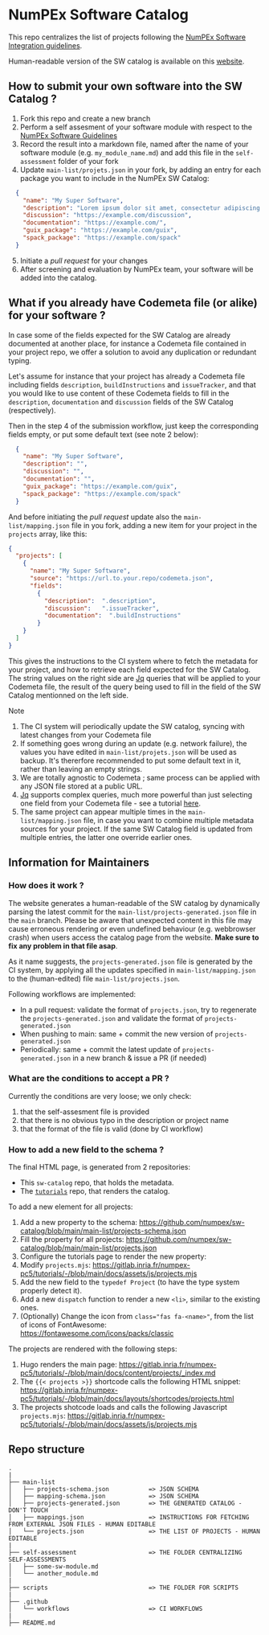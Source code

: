 # NumPEx Software Catalog

This repo centralizes the list of projects following the [NumPEx Software Integration guidelines](https://numpex-pc5.gitlabpages.inria.fr/tutorials/projects/guidelines/index.html).

Human-readable version of the SW catalog is available on this [website](https://numpex-pc5.gitlabpages.inria.fr/tutorials/projects/index.html).

## How to submit your own software into the SW Catalog ?

1. Fork this repo and create a new branch
2. Perform a self assesment of your software module with respect to the [NumPEx Software Guidelines](https://numpex-pc5.gitlabpages.inria.fr/tutorials/projects/guidelines/index.html)
3. Record the result into a markdown file, named after the name of your software module (e.g. `my_module_name.md`) and add this file in the `self-assessment` folder of your fork
4. Update `main-list/projets.json` in your fork, by adding an entry for each package you want to include in the NumPEx SW Catalog:
~~~~json
  {
    "name": "My Super Software",
    "description": "Lorem ipsum dolor sit amet, consectetur adipiscing elit, sed do eiusmod\ntempor incididunt ut labore et dolore magna aliqua. Ut enim ad minim\nveniam, quis nostrud exercitation ullamco laboris nisi ut aliquip ex ea\ncommodo consequat. Duis aute irure dolor in reprehenderit in voluptate\nvelit esse cillum dolore eu fugiat nulla pariatur. Excepteur sint occaecat\ncupidatat non proident, sunt in culpa qui officia deserunt mollit anim id\nest laborum.\n",
    "discussion": "https://example.com/discussion",
    "documentation": "https://example.com/",
    "guix_package": "https://example.com/guix",
    "spack_package": "https://example.com/spack"
  }
~~~~
5. Initiate a _pull request_ for your changes
6. After screening and evaluation by NumPEx team, your software will be added into the catalog.

## What if you already have Codemeta file (or alike) for your software ?

In case some of the fields expected for the SW Catalog are already documented at another place, for instance a Codemeta file contained in your project repo, we offer a solution to avoid any duplication or redundant typing.

Let's assume for instance that your project has already a Codemeta file including fields `description`, `buildInstructions` and `issueTracker`, and that you would like to use content of these Codemeta fields to fill in the `description`, `documentation` and `discussion` fields of the SW Catalog (respectively).

Then in the step 4 of the submission workflow, just keep the corresponding fields empty, or put some default text (see note 2 below):
~~~~json
  {
    "name": "My Super Software",
    "description": "",
    "discussion": "",
    "documentation": "",
    "guix_package": "https://example.com/guix",
    "spack_package": "https://example.com/spack"
  }
~~~~

And before initiating the _pull request_  update also the `main-list/mapping.json` file in you fork, adding a new item for your project in the `projects` array, like this:
~~~~json
{
  "projects": [
    {
      "name": "My Super Software",
      "source": "https://url.to.your.repo/codemeta.json",
      "fields": 
        {
          "description":  ".description",
		  "discussion":   ".issueTracker",
		  "documentation":  ".buildInstructions"
        }
    }
  ]
}
~~~~
This gives the instructions to the CI system where to fetch the metadata for your project, and how to retrieve each field expected for the SW Catalog. The string values on the right side are [Jq](https://jqlang.org/) queries that will be applied to your Codemeta file, the result of the query being used to fill in the field of the SW Catalog mentionned on the left side.

> [!Note]
> 1. The CI system will periodically update the SW catalog, syncing with latest changes from your Codemeta file
> 2. If something goes wrong during an update (e.g. network failure), the values you have edited in `main-list/projets.json` will be used as backup. 
> It's thererfore recommended to put some default text in it, rather than leaving an empty strings.
> 3. We are totally agnostic to Codemeta ; same process can be applied with any JSON file stored at a public URL.
> 4. [Jq](https://jqlang.org/) supports complex queries, much more powerful than just selecting one field from your Codemeta file - see a tutorial [here](https://www.baeldung.com/linux/jq-command-json).
> 5. The same project can appear multiple times in the `main-list/mapping.json` file, in case you want to combine multiple metadata sources for your project. If the same SW Catalog field is updated from multiple entries, the latter one override earlier ones.

## Information for Maintainers

### How does it work ? 

The website generates a human-readable of the SW catalog by dynamically parsing the latest commit for the `main-list/projects-generated.json` file in the `main` branch. 
Please be aware that unexpected content in this file may cause erroneous rendering or even undefined behaviour (e.g. webbrowser crash) when users access the catalog page from the website. **Make sure to fix any problem in that file asap**.

As it name suggests, the `projects-generated.json` file is generated by the CI system, by applying all the updates specified in `main-list/mapping.json` to the (human-edited) file `main-list/projects.json`.

Following workflows are implemented:
- In a pull request: validate the format of `projects.json`, try to regenerate the `projects-generated.json` and validate the format of `projects-generated.json`
- When pushing to main: same + commit the new version of `projects-generated.json`
- Periodically: same + commit the latest update of `projects-generated.json` in a new branch & issue a PR (if needed)

### What are the conditions to accept a PR ?

Currently the conditions are very loose; we only check:
1. that the self-assesment file is provided
2. that there is no obvious typo in the description or project name
3. that the format of the file is valid (done by CI workflow)

### How to add a new field to the schema ?

The final HTML page, is generated from 2 repositories:

- This `sw-catalog` repo, that holds the metadata.
- The [`tutorials`](https://gitlab.inria.fr/numpex-pc5/tutorials) repo, that renders the catalog.

To add a new element for all projects:

1. Add a new property to the schema: https://github.com/numpex/sw-catalog/blob/main/main-list/projects-schema.json
2. Fill the property for all projects: https://github.com/numpex/sw-catalog/blob/main/main-list/projects.json
3. Configure the tutorials page to render the new property:
  1. Modify `projects.mjs`: https://gitlab.inria.fr/numpex-pc5/tutorials/-/blob/main/docs/assets/js/projects.mjs
  2. Add the new field to the `typedef Project` (to have the type system properly detect it).
  3. Add a new `dispatch` function to render a new `<li>`, similar to the existing ones.
  4. (Optionally) Change the icon from `class="fas fa-<name>"`, from the list of icons of FontAwesome: https://fontawesome.com/icons/packs/classic

The projects are rendered with the following steps:

1. Hugo renders the main page: https://gitlab.inria.fr/numpex-pc5/tutorials/-/blob/main/docs/content/projects/_index.md
2. The `{{< projects >}}` shortcode calls the following HTML snippet: https://gitlab.inria.fr/numpex-pc5/tutorials/-/blob/main/docs/layouts/shortcodes/projects.html
3. The projects shotcode loads and calls the following Javascript `projects.mjs`: https://gitlab.inria.fr/numpex-pc5/tutorials/-/blob/main/docs/assets/js/projects.mjs

## Repo structure
```
.
|
├── main-list
│   ├── projects-schema.json           => JSON SCHEMA
│   ├── mapping-schema.json            => JSON SCHEMA
│   ├── projects-generated.json        => THE GENERATED CATALOG - DON'T TOUCH
│   ├── mappings.json                  => INSTRUCTIONS FOR FETCHING FROM EXTERNAL JSON FILES - HUMAN EDITABLE
│   └── projects.json                  => THE LIST OF PROJECTS - HUMAN EDITABLE
|
├── self-assessment                    => THE FOLDER CENTRALIZING SELF-ASSESSMENTS
│   ├── some-sw-module.md
│   └── another_module.md
|
├── scripts                            => THE FOLDER FOR SCRIPTS
|
├── .github
│   └── workflows                      => CI WORKFLOWS
|
├── README.md
````
